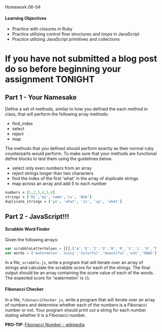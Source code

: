 Homework 06-04

#### Learning Objectives
- Practice with closures in Ruby
- Practice utilizing control flow structures and loops in JavaScript
- Practice utilizing JavaScript primitives and collections

# If you have not submitted a blog post do so before beginning your assignment TONIGHT

## Part 1 - Your Namesake

Define a set of methods, similar to how you defined the each method in class, that will perform the following array methods:

- find_index
- select
- reject
- map

The methods that you defined should perform exactly as their normal ruby counterparts would perform. To make sure that your methods are functional define blocks to test them using the guidelines below.

- select only even numbers from an array
- reject strings longer than two characters
- find the index of the first 'what' in the array of duplicate strings
- map across an array and add 5 to each number

```ruby
numbers = [1,2,3,4,5,6]
strings = ['Hi','my','name','is', 'Bob']
duplicate_strings = ['yo', 'what', 'is', 'up', 'what']
```

## Part 2 - JavaScript!!!

#### Scrabble Word Finder
Given the following arrays:
```javascript
var scrabbleLetterValues = [[],['A','E','I','U','N','R','S','L','O','T'],['G','D'],['C','M','P','B'],['F','H','W','V','Y'],['K'],[],[],['J','X'],[],['Q','Z']];
var words = ['watermelon','Juicy','Colorful','beautiful','eat','SWAG'];
```

In a file, `scrabble.js`, write a program that will iterate over an array of strings and calculate the scrabble score for each of the strings. The final output should be an array containing the score value of each of the words. The expected score for 'watermelon' is `15`.

#### Fibonacci Checker
In a file, `fibonacciChecker.js`, write a program that will iterate over an array of numbers and determine whether each of the numbers is a Fibonacci number or not. Your program should print out a string for each number stating whether it is a Fibonacci number. 

__PRO-TIP__: [Fibonacci Number - wikipedia](http://en.wikipedia.org/wiki/Fibonacci_number)


